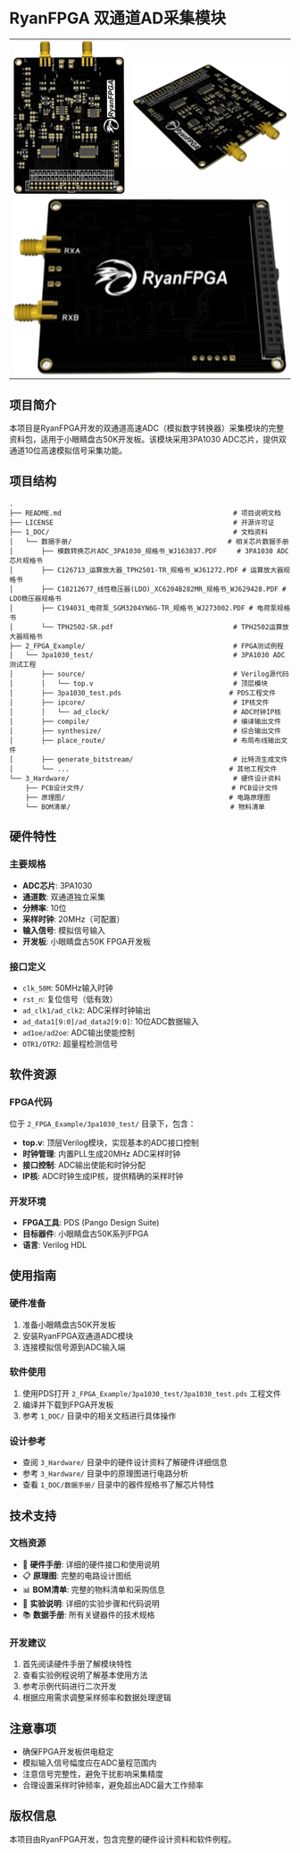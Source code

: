 # RyanFPGA 双通道AD采集模块

<table>
  <tr>
    <td><img src="./img/产品-1.png" style="zoom:50%;" /></td>
    <td><img src="./img/产品-2.png" style="zoom:50%;" /></td>
  </tr>
  <tr>
    <td colspan="2"><img src="./img/产品-3.png" style="zoom:50%;" /></td>
  </tr>
</table>

## 项目简介

本项目是RyanFPGA开发的双通道高速ADC（模拟数字转换器）采集模块的完整资料包，适用于小眼睛盘古50K开发板。该模块采用3PA1030 ADC芯片，提供双通道10位高速模拟信号采集功能。

## 项目结构

```
.
├── README.md                                           # 项目说明文档
├── LICENSE                                             # 开源许可证
├── 1_DOC/                                              # 文档资料
│   └── 数据手册/                                       # 相关芯片数据手册
│       ├── 模数转换芯片ADC_3PA1030_规格书_WJ163837.PDF     # 3PA1030 ADC芯片规格书
│       ├── C126713_运算放大器_TPH2501-TR_规格书_WJ61272.PDF # 运算放大器规格书
│       ├── C18212677_线性稳压器(LDO)_XC6204B282MR_规格书_WJ629428.PDF # LDO稳压器规格书
│       ├── C194031_电荷泵_SGM3204YN6G-TR_规格书_WJ273002.PDF # 电荷泵规格书
│       └── TPH2502-SR.pdf                              # TPH2502运算放大器规格书
├── 2_FPGA_Example/                                     # FPGA测试例程
│   └── 3pa1030_test/                                   # 3PA1030 ADC测试工程
│       ├── source/                                     # Verilog源代码
│       │   └── top.v                                   # 顶层模块
│       ├── 3pa1030_test.pds                           # PDS工程文件
│       ├── ipcore/                                     # IP核文件
│       │   └── ad_clock/                               # ADC时钟IP核
│       ├── compile/                                    # 编译输出文件
│       ├── synthesize/                                 # 综合输出文件
│       ├── place_route/                                # 布局布线输出文件
│       ├── generate_bitstream/                         # 比特流生成文件
│       └── ...                                        # 其他工程文件
└── 3_Hardware/                                         # 硬件设计资料
    ├── PCB设计文件/                                     # PCB设计文件
    ├── 原理图/                                         # 电路原理图
    └── BOM清单/                                        # 物料清单
```

## 硬件特性

### 主要规格
- **ADC芯片**: 3PA1030
- **通道数**: 双通道独立采集
- **分辨率**: 10位
- **采样时钟**: 20MHz（可配置）
- **输入信号**: 模拟信号输入
- **开发板**: 小眼睛盘古50K FPGA开发板

### 接口定义
- `clk_50M`: 50MHz输入时钟
- `rst_n`: 复位信号（低有效）
- `ad_clk1/ad_clk2`: ADC采样时钟输出
- `ad_data1[9:0]/ad_data2[9:0]`: 10位ADC数据输入
- `ad1oe/ad2oe`: ADC输出使能控制
- `OTR1/OTR2`: 超量程检测信号

## 软件资源

### FPGA代码
位于 `2_FPGA_Example/3pa1030_test/` 目录下，包含：
- **top.v**: 顶层Verilog模块，实现基本的ADC接口控制
- **时钟管理**: 内置PLL生成20MHz ADC采样时钟
- **接口控制**: ADC输出使能和时钟分配
- **IP核**: ADC时钟生成IP核，提供精确的采样时钟

### 开发环境
- **FPGA工具**: PDS (Pango Design Suite)
- **目标器件**: 小眼睛盘古50K系列FPGA
- **语言**: Verilog HDL

## 使用指南

### 硬件准备
1. 准备小眼睛盘古50K开发板
2. 安装RyanFPGA双通道ADC模块
3. 连接模拟信号源到ADC输入端

### 软件使用
1. 使用PDS打开 `2_FPGA_Example/3pa1030_test/3pa1030_test.pds` 工程文件
2. 编译并下载到FPGA开发板
3. 参考 `1_DOC/` 目录中的相关文档进行具体操作

### 设计参考
- 查阅 `3_Hardware/` 目录中的硬件设计资料了解硬件详细信息
- 参考 `3_Hardware/` 目录中的原理图进行电路分析
- 查看 `1_DOC/数据手册/` 目录中的器件规格书了解芯片特性

## 技术支持

### 文档资源
- 🔧 **硬件手册**: 详细的硬件接口和使用说明
- 📋 **原理图**: 完整的电路设计图纸
- 📊 **BOM清单**: 完整的物料清单和采购信息
- 📖 **实验说明**: 详细的实验步骤和代码说明
- 📚 **数据手册**: 所有关键器件的技术规格

### 开发建议
1. 首先阅读硬件手册了解模块特性
2. 查看实验例程说明了解基本使用方法
3. 参考示例代码进行二次开发
4. 根据应用需求调整采样频率和数据处理逻辑

## 注意事项

- 确保FPGA开发板供电稳定
- 模拟输入信号幅度应在ADC量程范围内
- 注意信号完整性，避免干扰影响采集精度
- 合理设置采样时钟频率，避免超出ADC最大工作频率

## 版权信息

本项目由RyanFPGA开发，包含完整的硬件设计资料和软件例程。
